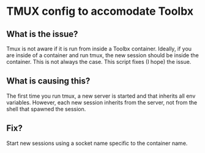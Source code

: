 # TMUX config to accomodate Toolbx
## What is the issue?
Tmux is not aware if it is run from inside a Toolbx container. Ideally, if you are inside of a container and run tmux, the new session should be inside the container. This is not always the case. This script fixes (I hope) the issue.

## What is causing this?
The first time you run tmux, a new server is started and that inherits all env variables. However, each new session inherits from the server, not from the shell that spawned the session.

## Fix?
Start new sessions using a socket name specific to the container name.




